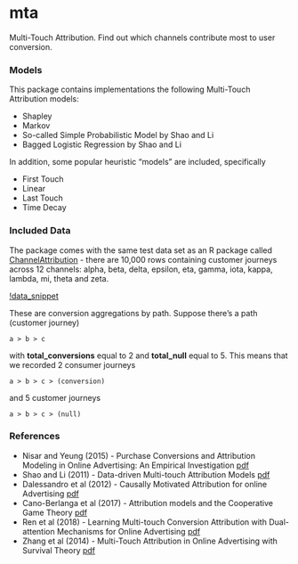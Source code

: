 # mta
Multi-Touch Attribution. Find out which channels contribute most to user conversion. 

### Models

This package contains implementations the following Multi-Touch Attribution models:

* Shapley 
* Markov
* So-called Simple Probabilistic Model by Shao and Li
* Bagged Logistic Regression by Shao and Li

In addition, some popular heuristic “models” are included, specifically

* First Touch
* Linear
* Last Touch
* Time Decay

### Included Data

The package comes with the same test data set as an R package called [ChannelAttribution](https://cran.r-project.org/web/packages/ChannelAttribution/ChannelAttribution.pdf)  - there are 10,000 rows containing customer journeys across 12 channels: alpha, beta, delta, epsilon, eta, gamma, iota, kappa, lambda, mi, theta and zeta.

[!data_snippet](img/data_snippet.png)

These are conversion aggregations by path. Suppose  there’s a path  (customer journey)
```
a > b > c
```
with **total_conversions** equal to 2 and **total_null** equal to 5. This means that we recorded 2 consumer journeys
```
a > b > c > (conversion)
```
and 5 customer journeys 
```
a > b > c > (null)
```

### References

* Nisar and Yeung (2015) - Purchase Conversions and Attribution Modeling in Online Advertising: An Empirical Investigation [pdf](https://eprints.soton.ac.uk/380534/1/GHLEFMG_FGMJHM_VJ1QM9QF.pdf)
* Shao and Li (2011)  - Data-driven Multi-touch Attribution Models [pdf](http://www0.cs.ucl.ac.uk/staff/w.zhang/rtb-papers/data-conv-att.pdf)
* Dalessandro et al (2012) - Causally Motivated Attribution for online Advertising [pdf](https://dstillery.com/wp-content/uploads/2016/07/CAUSALLY-MOTIVATED-ATTRIBUTION.pdf)
* Cano-Berlanga et al  (2017) - Attribution models and the Cooperative Game Theory [pdf](https://www.recercat.cat/bitstream/handle/2072/290758/201702.pdf?sequence=1)
* Ren et al (2018) - Learning Multi-touch Conversion Attribution
with Dual-attention Mechanisms for Online Advertising [pdf](https://arxiv.org/pdf/1808.03737.pdf)
* Zhang et al (2014)  - Multi-Touch Attribution in Online Advertising with Survival Theory [pdf](http://www0.cs.ucl.ac.uk/staff/w.zhang/rtb-papers/attr-survival.pdf)